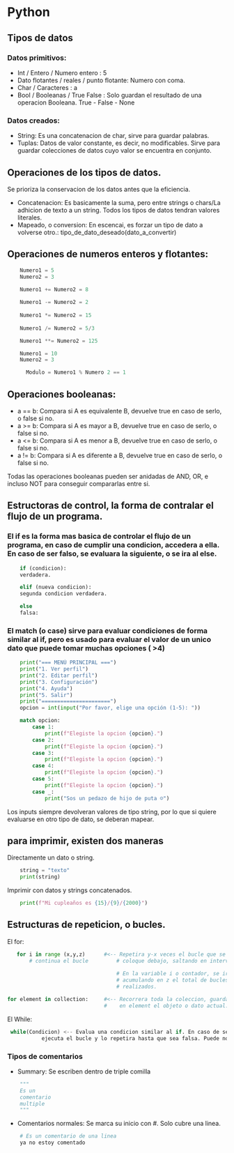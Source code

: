 # Python 

## Tipos de datos
### Datos primitivos:
* Int / Entero / Numero entero : 5
* Dato flotantes / reales / punto flotante: Numero con coma. 
* Char / Caracteres : a
* Bool / Booleanas / True False : Solo guardan el resultado de una operacion
        Booleana. True - False - None 
### Datos creados:
* String: Es una concatenacion de char, sirve para guardar palabras.
* Tuplas: Datos de valor constante, es decir, no modificables. Sirve para 
          guardar colecciones de datos cuyo valor se encuentra en conjunto.

## Operaciones de los tipos de datos.
Se prioriza la conservacion de los datos antes que la eficiencia. 
 
* Concatenacion: Es basicamente la suma, pero entre strings o chars/La adhicion de texto a un string. Todos los tipos de datos tendran valores literales.
* Mapeado, o conversion: En escencai, es forzar un tipo de dato a volverse otro.: tipo_de_dato_deseado(dato_a_convertir)

## Operaciones de numeros enteros y flotantes:
```py
    Numero1 = 5
    Numero2 = 3

    Numero1 += Numero2 = 8
    
    Numero1 -= Numero2 = 2
    
    Numero1 *= Numero2 = 15
    
    Numero1 /= Numero2 = 5/3

    Numero1 **= Numero2 = 125

    Numero1 = 10
    Numero2 = 3

      Modulo = Numero1 % Numero 2 == 1
```
## Operaciones booleanas:
* a == b:  Compara si A es equivalente B, devuelve true en caso de serlo, o false si no.
* a >= b:  Compara si A es mayor a B, devuelve true en caso de serlo, o false si no.
* a <= b:  Compara si A es menor a B, devuelve true en caso de serlo, o false si no.
* a != b:  Compara si A es diferente a B, devuelve true en caso de serlo, o false si no.

Todas las operaciones booleanas pueden ser anidadas de AND, OR, e incluso NOT para conseguir compararlas entre si. 

## Estructoras de control, la forma de contralar el flujo de un programa.

### El if es la forma mas basica de controlar el flujo de un programa, en caso de cumplir una condicion, accedera a ella. En caso de ser falso, se evaluara la siguiente, o se ira al else.
```py
    if (condicion):
    verdadera.

    elif (nueva condicion):
    segunda condicion verdadera.

    else
    falsa:
```
### El match (o case) sirve para evaluar condiciones de forma similar al if, pero es usado para evaluar el valor de un unico dato que puede tomar muchas opciones ( >4)
```py
    print("=== MENÚ PRINCIPAL ===")
    print("1. Ver perfil")
    print("2. Editar perfil")
    print("3. Configuración")
    print("4. Ayuda")
    print("5. Salir")
    print("======================")
    opcion = int(input("Por favor, elige una opción (1-5): "))

    match opcion:
        case 1:
            print(f"Elegiste la opcion {opcion}.")
        case 2:
            print(f"Elegiste la opcion {opcion}.")
        case 3:
            print(f"Elegiste la opcion {opcion}.")
        case 4:
            print(f"Elegiste la opcion {opcion}.")
        case 5:
            print(f"Elegiste la opcion {opcion}.")
        case _:
            print("Sos un pedazo de hijo de puta ☺") 
```

Los inputs siempre devolveran valores de tipo string, por lo que si quiere evaluarse 
en otro tipo de dato, se deberan mapear.



## para imprimir, existen dos maneras
Directamente un dato o string.
```py
    string = "texto"
    print(string)
```
Imprimir con datos y strings concatenados.
```py    
    print(f"Mi cupleaños es {15}/{9}/{2000}")
```


## Estructuras de repeticion, o bucles. 
El for:
 ```py
    for i in range (x,y,z)      #<-- Repetira y-x veces el bucle que se 
        # continua el bucle         # coloque debajo, saltando en intervalos 
         
                                    # En la variable i o contador, se ira 
                                    # acumulando en z el total de bucles 
                                    # realizados. 
 ```                                
 ```py 
 for element in collection:     #<-- Recorrera toda la coleccion, guardando 
                                #    en element el objeto o dato actual. 
```
El While: 
```py
 while(Condicion) <-- Evalua una condicion similar al if. En caso de ser verdadera, 
           ejecuta el bucle y lo repetira hasta que sea falsa. Puede no hacerlo ninguna vez. 
```

### Tipos de comentarios
* Summary: Se escriben dentro de triple comilla 
```py
    """
    Es un
    comentario
    multiple
    """
```
* Comentarios normales: Se marca su inicio con #. Solo cubre una linea. 
```py
    # Es un comentario de una linea
    ya no estoy comentado
```